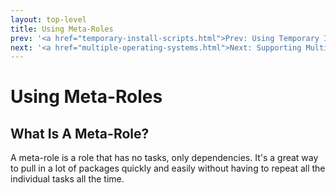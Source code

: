 ```yaml
---
layout: top-level
title: Using Meta-Roles
prev: '<a href="temporary-install-scripts.html">Prev: Using Temporary Install Scripts</a>'
next: '<a href="multiple-operating-systems.html">Next: Supporting Multiple Operating Systems</a>'
---
```


# Using Meta-Roles

## What Is A Meta-Role?

A meta-role is a role that has no tasks, only dependencies.  It's a great way to pull in a lot of packages quickly and easily without having to repeat all the individual tasks all the time.